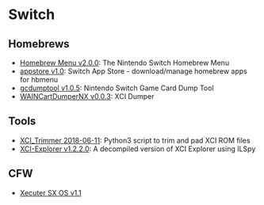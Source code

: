 # Switch
## Homebrews

* [Homebrew Menu v2.0.0](https://github.com/switchbrew/nx-hbmenu): The Nintendo Switch Homebrew Menu
* [appstore v1.0](https://github.com/vgmoose/appstorenx): Switch App Store - download/manage homebrew apps for hbmenu
* [gcdumptool v1.0.5](https://github.com/DarkMatterCore/gcdumptool): Nintendo Switch Game Card Dump Tool
* [WAINCartDumperNX v0.0.3](https://gbatemp.net/threads/xci-dumper.506700/): XCI Dumper

## Tools

* [XCI_Trimmer 2018-06-11](https://github.com/AnalogMan151/XCI_Trimmer): Python3 script to trim and pad XCI ROM files
* [XCI-Explorer v1.2.2.0](https://github.com/StudentBlake/XCI-Explorer): A decompiled version of XCI Explorer using ILSpy


## CFW

* [Xecuter SX OS v1.1](https://sx.xecuter.com/)
